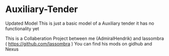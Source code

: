 # Auxiliary-Tender
Updated Model
This is just a basic model of a Auxiliary tender it has no functionality yet

This is a Collaberation Project between me (AdmiralHendrik) and lassombra ( https://github.com/lassombra ) You can find his mods on gidhub and Nexus
